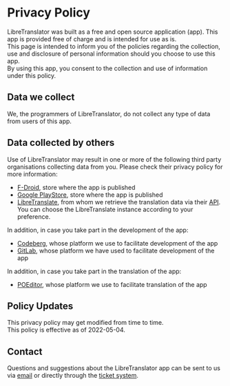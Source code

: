# Privacy Policy
LibreTranslator was built as a free and open source application (app). This app is provided free of charge and is intended for use as is.  
This page is intended to inform you of the policies regarding the collection, use and disclosure of personal information should you choose to use this app.  
By using this app, you consent to the collection and use of information under this policy.

## Data we collect
We, the programmers of LibreTranslator, do not collect any type of data from users of this app.

## Data collected by others
Use of LibreTranslator may result in one or more of the following third party organisations collecting data from you. Please check their privacy policy for more information:
- [F-Droid](https://f-droid.org/en/about/), store where the app is published
- [Google PlayStore](https://policies.google.com/privacy), store where the app is published
- [LibreTranslate](https://github.com/LibreTranslate/LibreTranslate), from whom we retrieve the translation data via their [API](https://libretranslate.de/docs/).  
  You can choose the LibreTranslate instance according to your preference.

In addition, in case you take part in the development of the app:
- [Codeberg](https://codeberg.org/codeberg/org/src/branch/main/PrivacyPolicy.md), whose platform we use to facilitate development of the app
- [GitLab](https://about.gitlab.com/privacy/), whose platform we have used to facilitate development of the app

In addition, in case you take part in the translation of the app:
- [POEditor](https://poeditor.com/terms/privacy), whose platform we use to facilitate translation of the app

## Policy Updates
This privacy policy may get modified from time to time.  
This policy is effective as of 2022-05-04.

## Contact
Questions and suggestions about the LibreTranslator app can be sent to us via [email](mailto:libretranslator@beocode.eu) or directly through the [ticket system](https://codeberg.org/BeoCode/LibreTranslator/issues).
